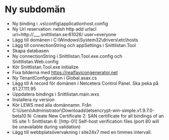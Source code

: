 # Ny subdomän

* Ny binding i .vs\config\applicationhost.config
* Ny Url reservation: netsh http add urlacl url=http://___.snittlistan.se:61026/ user=everyone
* Lägg till domänen i C:\Windows\System32\drivers\etc\hosts
* Lägg till connectionString och appSettings i Snittlistan.Tool
* Skapa databasen
* Ny connectionString i Snittlistan.Tool.exe.config och Snittlistan.Web.config
* Kör Snittlistan.Tool.exe initialize
* Fixa bilderna med https://realfavicongenerator.net
* Ny TenantConfiguration i Global.asax.cs
* Lägg till A record för domänen i Netcetera Control Panel. Ska peka på 81.27.111.95
* Uppdatera bindings i Snittlistan.main.wxs
* Installera ny version
* Kör LEWS med alla domännamn. Från C:\Users\Administrator\Downloads\letsencrypt-win-simple.v1.9.7.0-beta10
    N: Create New Certificate
    2: SAN certificate for all bindings of an IIS site
    1: Snittlistan
    6: [http-01] Self-host verification files (port 80 will be unavailable during validation)
* Lägg till webbplatsövervakning i site24x7 med en timmes intervall.
